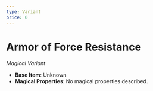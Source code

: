 ```yaml
---
type: Variant
price: 0
---
```

# Armor of Force Resistance

*Magical Variant*

- **Base Item**: Unknown
- **Magical Properties**: No magical properties described.


